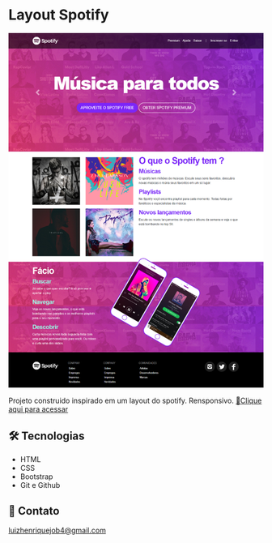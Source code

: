 # Layout Spotify
![preview](./imagens/screan.png)

Projeto construido inspirado em um layout do spotify. Rensponsivo.
[🔗Clique aqui para acessar](https://luizhenr1que.github.io/SiteSpotify/)

## 🛠 Tecnologias
- HTML
- CSS
- Bootstrap
- Git e Github
## 🤍 Contato
luizhenriquejob4@gmail.com 
